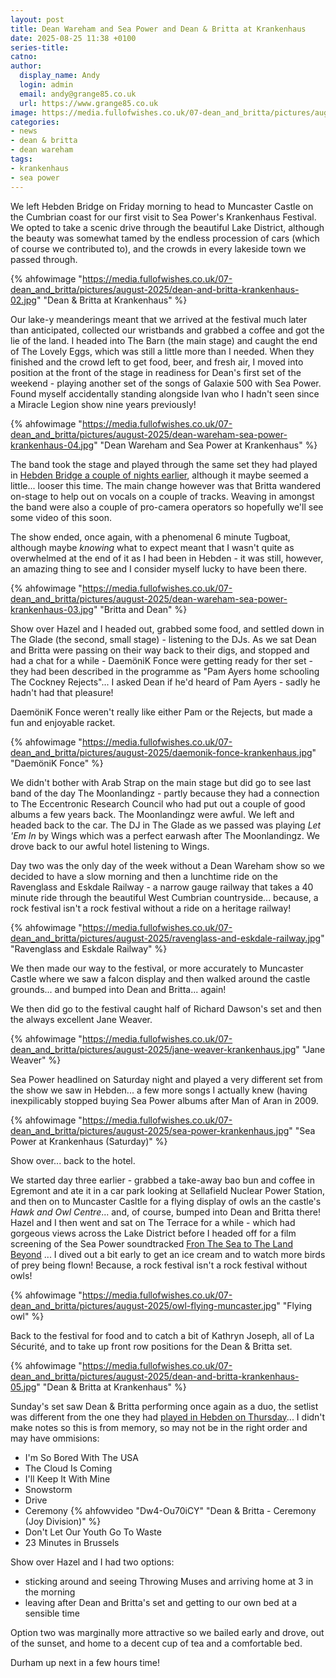 ```yaml
---
layout: post
title: Dean Wareham and Sea Power and Dean & Britta at Krankenhaus
date: 2025-08-25 11:38 +0100
series-title:
catno:
author:
  display_name: Andy
  login: admin
  email: andy@grange85.co.uk
  url: https://www.grange85.co.uk
image: https://media.fullofwishes.co.uk/07-dean_and_britta/pictures/august-2025/dean-and-britta-krankenhaus-02.jpg
categories:
- news
- dean & britta
- dean wareham
tags:
- krankenhaus
- sea power
---
```

We left Hebden Bridge on Friday morning to head to Muncaster Castle on the Cumbrian coast for our first visit to Sea Power's Krankenhaus Festival. We opted to take a scenic drive through the beautiful Lake District, although the beauty was somewhat tamed by the endless procession of cars (which of course we contributed to), and the crowds in every lakeside town we passed through.

{% ahfowimage "https://media.fullofwishes.co.uk/07-dean_and_britta/pictures/august-2025/dean-and-britta-krankenhaus-02.jpg" "Dean & Britta at Krankenhaus" %}

Our lake-y meanderings meant that we arrived at the festival much later than anticipated, collected our wristbands and grabbed a coffee and got the lie of the land. I headed into The Barn (the main stage) and caught the end of The Lovely Eggs, which was still a little more than I needed. When they finished and the crowd left to get food, beer, and fresh air, I moved into position at the front of the stage in readiness for Dean's first set of the weekend - playing another set of the songs of Galaxie 500 with Sea Power. Found myself accidentally standing alongside Ivan who I hadn't seen since a Miracle Legion show nine years previously!

{% ahfowimage "https://media.fullofwishes.co.uk/07-dean_and_britta/pictures/august-2025/dean-wareham-sea-power-krankenhaus-04.jpg" "Dean Wareham and Sea Power at Krankenhaus" %}

The band took the stage and played through the same set they had played in [Hebden Bridge a couple of nights earlier](/2025/08/21/dean-wareham-and-sea-power-play-galaxie-500-in-hebden-bridge/), although it maybe seemed a little... looser this time. The main change however was that Britta wandered on-stage to help out on vocals on a couple of tracks. Weaving in amongst the band were also a couple of pro-camera operators so hopefully we'll see some video of this soon.

The show ended, once again, with a phenomenal 6 minute Tugboat, although maybe _knowing_ what to expect meant that I wasn't quite as overwhelmed at the end of it as I had been in Hebden - it was still, however, an amazing thing to see and I consider myself lucky to have been there.

{% ahfowimage "https://media.fullofwishes.co.uk/07-dean_and_britta/pictures/august-2025/dean-wareham-sea-power-krankenhaus-03.jpg" "Britta and Dean" %}

Show over Hazel and I headed out, grabbed some food, and settled down in The Glade (the second, small stage) - listening to the DJs. As we sat Dean and Britta were passing on their way back to their digs, and stopped and had a chat for a while - DaemöniK Fonce were getting ready for ther set - they had been described in the programme as "Pam Ayers home schooling The Cockney Rejects"... I asked Dean if he'd heard of Pam Ayers - sadly he hadn't had that pleasure!

DaemöniK Fonce weren't really like either Pam or the Rejects, but made a fun and enjoyable racket.

{% ahfowimage "https://media.fullofwishes.co.uk/07-dean_and_britta/pictures/august-2025/daemonik-fonce-krankenhaus.jpg" "DaemöniK Fonce" %}

We didn't bother with Arab Strap on the main stage but did go to see last band of the day The Moonlandingz - partly because they had a connection to The Eccentronic Research Council who had put out a couple of good albums a few years back. The Moonlandingz were awful. We left and headed back to the car. The DJ in The Glade as we passed was playing _Let 'Em In_ by Wings which was a perfect earwash after The Moonlandingz. We drove back to our awful hotel listening to Wings.

Day two was the only day of the week without a Dean Wareham show so we decided to have a slow morning and then a lunchtime ride on the Ravenglass and Eskdale Railway - a narrow gauge railway that takes a 40 minute ride through the beautiful West Cumbrian countryside... because, a rock festival isn't a rock festival without a ride on a heritage railway!

{% ahfowimage "https://media.fullofwishes.co.uk/07-dean_and_britta/pictures/august-2025/ravenglass-and-eskdale-railway.jpg" "Ravenglass and Eskdale Railway" %}   

We then made our way to the festival, or more accurately to Muncaster Castle where we saw a falcon display and then walked around the castle grounds... and bumped into Dean and Britta... again!

We then did go to the festival caught half of Richard Dawson's set and then the always excellent Jane Weaver.

{% ahfowimage "https://media.fullofwishes.co.uk/07-dean_and_britta/pictures/august-2025/jane-weaver-krankenhaus.jpg" "Jane Weaver" %}

Sea Power headlined on Saturday night and played a very different set from the show we saw in Hebden... a few more songs I actually knew (having inexpilicably stopped buying Sea Power albums after Man of Aran in 2009.

{% ahfowimage "https://media.fullofwishes.co.uk/07-dean_and_britta/pictures/august-2025/sea-power-krankenhaus.jpg" "Sea Power at Krankenhaus (Saturday)" %}

Show over... back to the hotel.

We started day three earlier - grabbed a take-away bao bun and coffee in Egremont and ate it in a car park looking at Sellafield Nuclear Power Station, and then on to Muncaster Casltle for a flying display of owls an the castle's _Hawk and Owl Centre_... and, of course, bumped into Dean and Britta there! Hazel and I then went and sat on The Terrace for a while - which had gorgeous views across the Lake District before I headed off for a film screening of the Sea Power soundtracked [Fron The Sea to The Land Beyond](https://en.wikipedia.org/wiki/From_the_Sea_to_the_Land_Beyond) ... I dived out a bit early to get an ice cream and to watch more birds of prey being flown! Because, a rock festival isn't a rock festival without owls!

{% ahfowimage "https://media.fullofwishes.co.uk/07-dean_and_britta/pictures/august-2025/owl-flying-muncaster.jpg" "Flying owl" %}

Back to the festival for food and to catch a bit of Kathryn Joseph, all of La Sécurité, and to take up front row positions for the Dean & Britta set.

{% ahfowimage "https://media.fullofwishes.co.uk/07-dean_and_britta/pictures/august-2025/dean-and-britta-krankenhaus-05.jpg" "Dean & Britta at Krankenhaus" %}

Sunday's set saw Dean & Britta performing once again as a duo, the setlist was different from the one they had [played in Hebden on Thursday](https://www.fullofwishes.co.uk/2025/08/22/dean-britta-in-hebden-bridge/)... I didn't make notes so this is from memory, so may not be in the right order and may have ommisions:

 - I'm So Bored With The USA
 - The Cloud Is Coming
 - I'll Keep It With Mine
 - Snowstorm
 - Drive
 - Ceremony
 {% ahfowvideo "Dw4-Ou70iCY" "Dean & Britta - Ceremony (Joy Division)" %}
 - Don't Let Our Youth Go To Waste
 - 23 Minutes in Brussels

Show over Hazel and I had two options:
 - sticking around and seeing Throwing Muses and arriving home at 3 in the morning 
 - leaving after Dean and Britta's set and getting to our own bed at a sensible time

Option two was marginally more attractive so we bailed early and drove, out of the sunset, and home to a decent cup of tea and a comfortable bed.

Durham up next in a few hours time!
